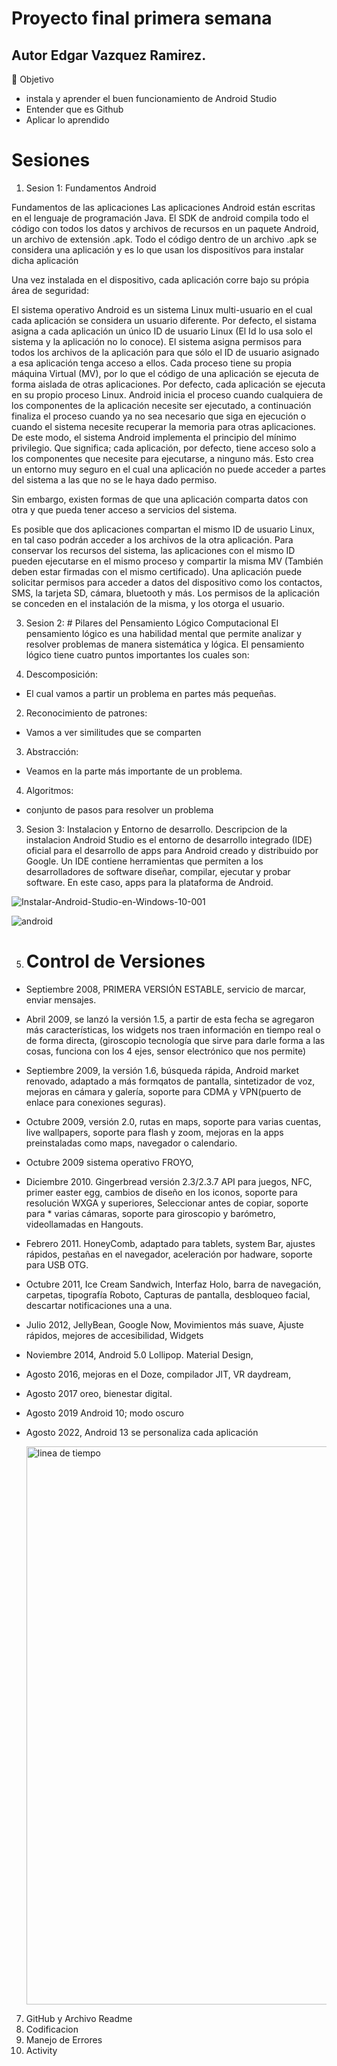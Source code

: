 # Proyecto final primera semana
## Autor Edgar Vazquez Ramirez.

🎯 Objetivo
* instala y aprender el buen funcionamiento de Android Studio
* Entender que es Github
* Aplicar lo aprendido

# Sesiones 
1. Sesion 1: Fundamentos Android

  Fundamentos de las aplicaciones
Las aplicaciones Android están escritas en el lenguaje de programación Java. El SDK de android compila todo el código con todos los datos y archivos de recursos en un paquete Android, un archivo de extensión .apk. Todo el código dentro de un archivo .apk se considera una aplicación y es lo que usan los dispositívos para instalar dicha aplicación

Una vez instalada en el dispositivo, cada aplicación corre bajo su própia área de seguridad:

El sistema operativo Android es un sistema Linux multi-usuario en el cual cada aplicación se considera un usuario diferente.
Por defecto, el sistama asigna a cada aplicación un único ID de usuario Linux (El Id lo usa solo el sistema y la aplicación no lo conoce). El sistema asigna permisos para todos los archivos de la aplicación para que sólo el ID de usuario asignado a esa aplicación tenga acceso a ellos.
Cada proceso tiene su propia máquina Virtual (MV), por lo que el código de una aplicación se ejecuta de forma aislada de otras aplicaciones.
Por defecto, cada aplicación se ejecuta en su propio proceso Linux. Android inicia el proceso cuando cualquiera de los componentes de la aplicación necesite ser ejecutado, a continuación finaliza el proceso cuando ya no sea necesario que siga en ejecución o cuando el sistema necesite recuperar la memoria para otras aplicaciones.
De este modo, el sistema Android implementa el principio del mínimo privilegio. Que significa; cada aplicación, por defecto, tiene acceso solo a los componentes que necesite para ejecutarse, a ninguno más. Esto crea un entorno muy seguro en el cual una aplicación no puede acceder a partes del sistema a las que no se le haya dado permiso.

Sin embargo, existen formas de que una aplicación comparta datos con otra y que pueda tener acceso a servicios del sistema.

Es posible que dos aplicaciones compartan el mismo ID de usuario Linux, en tal caso podrán acceder a los archivos de la otra aplicación. Para conservar los recursos del sistema, las aplicaciones con el mismo ID pueden ejecutarse en el mismo proceso y compartir la misma MV (También deben estar firmadas con el mismo certificado).
Una aplicación puede solicitar permisos para acceder a datos del dispositivo como los contactos, SMS, la tarjeta SD, cámara, bluetooth y más. Los permisos de la aplicación se conceden en el instalación de la misma, y los otorga el usuario.



3. Sesion 2: # Pilares del Pensamiento Lógico Computacional
El pensamiento lógico es una habilidad mental que permite analizar y resolver problemas de manera sistemática y lógica.
El pensamiento lógico tiene cuatro puntos importantes los cuales son:

1. Descomposición:
 - El cual vamos a partir un problema en partes más pequeñas.
2. Reconocimiento de patrones:
 - Vamos a ver similitudes que se comparten
3. Abstracción:
 - Veamos en la parte más importante de un problema.
4. Algoritmos:
 - conjunto de pasos para resolver un problema

3. Sesion 3: Instalacion y Entorno de desarrollo.
Descripcion de la instalacion
Android Studio es el entorno de desarrollo integrado (IDE) oficial para el desarrollo de apps para Android creado y distribuido por Google.
Un IDE contiene herramientas que permiten a los desarrolladores de software diseñar, compilar, ejecutar y probar software.
En este caso, apps para la plataforma de Android.

![Instalar-Android-Studio-en-Windows-10-001](https://github.com/user-attachments/assets/2d22c568-2069-4265-af24-fc3db4b127a1)

![android](https://github.com/user-attachments/assets/ea7856e3-19e9-425c-978a-da09f3d0e726)

5. # Control de Versiones
   
 * Septiembre 2008, PRIMERA VERSIÓN ESTABLE, servicio de marcar, enviar mensajes.
 * Abril 2009, se lanzó la versión 1.5, a partir de esta fecha se agregaron más características, los widgets nos traen información en tiempo real o de forma directa, (giroscopio tecnología que sirve para darle forma a las cosas, funciona con los 4 ejes, sensor electrónico que nos permite) 
 * Septiembre 2009, la versión 1.6, búsqueda rápida, Android market renovado, adaptado a más formqatos de pantalla, sintetizador de voz, mejoras en cámara y galería, soporte para CDMA y VPN(puerto de enlace para conexiones seguras).
 * Octubre 2009, versión 2.0, rutas en maps, soporte para varias cuentas, live wallpapers, soporte para flash y zoom, mejoras en la apps preinstaladas como maps, navegador o calendario. 
 * Octubre 2009 sistema operativo FROYO, 
 * Diciembre 2010. Gingerbread versión 2.3/2.3.7 API para juegos, NFC, primer easter egg, cambios de diseño en los iconos, soporte para resolución WXGA y superiores, Seleccionar antes de copiar, soporte para  * varias cámaras, soporte para giroscopio y barómetro, videollamadas en Hangouts.
 * Febrero 2011. HoneyComb, adaptado para tablets, system Bar, ajustes rápidos, pestañas en el navegador, aceleración por hadware, soporte para USB OTG.
 * Octubre 2011, Ice Cream Sandwich, Interfaz Holo, barra de navegación, carpetas, tipografía Roboto, Capturas de pantalla, desbloqueo facial, descartar notificaciones una a una.
 * Julio 2012, JellyBean, Google Now, Movimientos más suave, Ajuste rápidos, mejores de accesibilidad, Widgets
 * Noviembre 2014, Android 5.0 Lollipop. Material Design,
 * Agosto 2016, mejoras en el Doze, compilador JIT, VR daydream, 
 * Agosto 2017 oreo, bienestar digital.
 * Agosto 2019 Android 10; modo oscuro
 * Agosto 2022, Android 13 se personaliza cada aplicación

   <img width="893" alt="linea de tiempo" src="https://github.com/user-attachments/assets/58960c11-04a5-4563-b465-6c791a669c0a">

7. GitHub y Archivo Readme
8. Codificacion
9. Manejo de Errores
10. Activity
